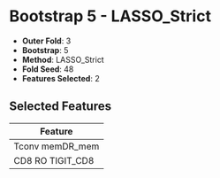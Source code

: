 # Bootstrap 5 - LASSO_Strict

- **Outer Fold**: 3
- **Bootstrap**: 5
- **Method**: LASSO_Strict
- **Fold Seed**: 48
- **Features Selected**: 2

## Selected Features

| Feature |
|---------|
| Tconv memDR_mem |
| CD8 RO TIGIT_CD8 |
